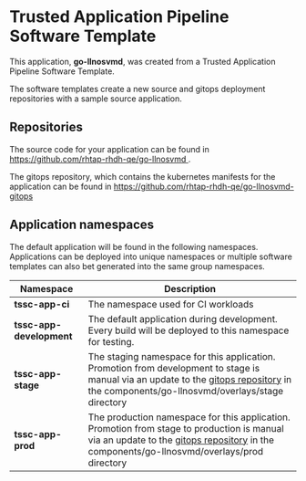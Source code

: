 # Trusted Application Pipeline Software Template

This application, **go-llnosvmd**, was created from a Trusted Application Pipeline Software Template.

The software templates create a new source and gitops deployment repositories with a sample source application. 

## Repositories

The source code for your application can be found in [https://github.com/rhtap-rhdh-qe/go-llnosvmd ](https://github.com/rhtap-rhdh-qe/go-llnosvmd ).
 
The gitops repository, which contains the kubernetes manifests for the application can be found in 
[https://github.com/rhtap-rhdh-qe/go-llnosvmd-gitops ](https://github.com/rhtap-rhdh-qe/go-llnosvmd-gitops ) 

## Application namespaces 

The default application will be found in the following namespaces. Applications can be deployed into unique namespaces or multiple software templates can also bet generated into the same group namespaces.  

|  Namespace   |  Description   |  
| -------- | -------- |
| **tssc-app-ci** | The namespace used for CI workloads |
| **tssc-app-development** | The default application during development. Every build will be deployed to this namespace for testing. |
| **tssc-app-stage** | The staging namespace for this application. Promotion from development to stage is manual via an update to the [gitops repository](https://github.com/rhtap-rhdh-qe/go-llnosvmd-gitops ) in the components/go-llnosvmd/overlays/stage directory |
| **tssc-app-prod** | The production namespace for this application. Promotion from stage to production is manual via an update to the [gitops repository](https://github.com/rhtap-rhdh-qe/go-llnosvmd-gitops ) in the components/go-llnosvmd/overlays/prod directory |